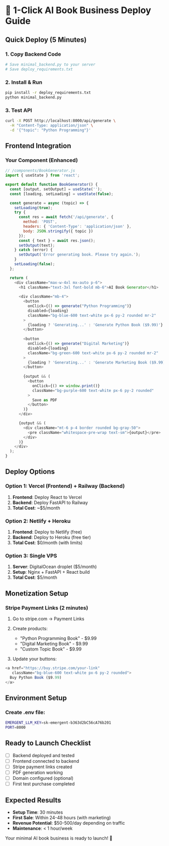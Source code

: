 # 🚀 1-Click AI Book Business Deploy Guide

## Quick Deploy (5 Minutes)

### 1. Copy Backend Code
```bash
# Save minimal_backend.py to your server
# Save deploy_requirements.txt 
```

### 2. Install & Run
```bash
pip install -r deploy_requirements.txt
python minimal_backend.py
```

### 3. Test API
```bash
curl -X POST http://localhost:8000/api/generate \
  -H "Content-Type: application/json" \
  -d '{"topic": "Python Programming"}'
```

## Frontend Integration

### Your Component (Enhanced)
```javascript
// /components/BookGenerator.js
import { useState } from 'react';

export default function BookGenerator() {
  const [output, setOutput] = useState('');
  const [loading, setLoading] = useState(false);

  const generate = async (topic) => {
    setLoading(true);
    try {
      const res = await fetch('/api/generate', {
        method: 'POST',
        headers: { 'Content-Type': 'application/json' },
        body: JSON.stringify({ topic })
      });
      const { text } = await res.json();
      setOutput(text);
    } catch (error) {
      setOutput('Error generating book. Please try again.');
    }
    setLoading(false);
  };

  return (
    <div className="max-w-4xl mx-auto p-6">
      <h1 className="text-3xl font-bold mb-6">AI Book Generator</h1>
      
      <div className="mb-4">
        <button 
          onClick={() => generate("Python Programming")}
          disabled={loading}
          className="bg-blue-600 text-white px-6 py-2 rounded mr-2"
        >
          {loading ? 'Generating...' : 'Generate Python Book ($9.99)'}
        </button>
        
        <button 
          onClick={() => generate("Digital Marketing")}
          disabled={loading}
          className="bg-green-600 text-white px-6 py-2 rounded mr-2"
        >
          {loading ? 'Generating...' : 'Generate Marketing Book ($9.99)'}
        </button>
        
        {output && (
          <button 
            onClick={() => window.print()}
            className="bg-purple-600 text-white px-6 py-2 rounded"
          >
            Save as PDF
          </button>
        )}
      </div>

      {output && (
        <div className="mt-6 p-4 border rounded bg-gray-50">
          <pre className="whitespace-pre-wrap text-sm">{output}</pre>
        </div>
      )}
    </div>
  );
}
```

## Deploy Options

### Option 1: Vercel (Frontend) + Railway (Backend)
1. **Frontend**: Deploy React to Vercel
2. **Backend**: Deploy FastAPI to Railway  
3. **Total Cost**: ~$5/month

### Option 2: Netlify + Heroku
1. **Frontend**: Deploy to Netlify (free)
2. **Backend**: Deploy to Heroku (free tier)
3. **Total Cost**: $0/month (with limits)

### Option 3: Single VPS
1. **Server**: DigitalOcean droplet ($5/month)
2. **Setup**: Nginx + FastAPI + React build
3. **Total Cost**: $5/month

## Monetization Setup

### Stripe Payment Links (2 minutes)
1. Go to stripe.com → Payment Links
2. Create products:
   - "Python Programming Book" - $9.99
   - "Digital Marketing Book" - $9.99
   - "Custom Topic Book" - $9.99

3. Update your buttons:
```javascript
<a href="https://buy.stripe.com/your-link" 
   className="bg-blue-600 text-white px-6 py-2 rounded">
  Buy Python Book ($9.99)
</a>
```

## Environment Setup

### Create .env file:
```bash
EMERGENT_LLM_KEY=sk-emergent-b363d2bC56cA76b201
PORT=8000
```

## Ready to Launch Checklist

- [ ] Backend deployed and tested
- [ ] Frontend connected to backend
- [ ] Stripe payment links created
- [ ] PDF generation working
- [ ] Domain configured (optional)
- [ ] First test purchase completed

## Expected Results
- **Setup Time**: 30 minutes
- **First Sale**: Within 24-48 hours (with marketing)
- **Revenue Potential**: $50-500/day depending on traffic
- **Maintenance**: < 1 hour/week

Your minimal AI book business is ready to launch! 🎉